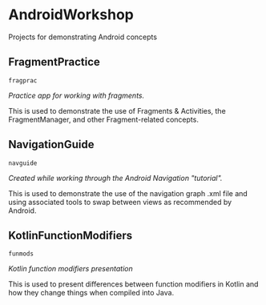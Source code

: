 # AndroidWorkshop

Projects for demonstrating Android concepts

## FragmentPractice

`fragprac`

*Practice app for working with fragments.*

This is used to demonstrate the use of Fragments & Activities, the FragmentManager, and other Fragment-related concepts.

## NavigationGuide

`navguide`

*Created while working through the Android Navigation "tutorial".*

This is used to demonstrate the use of the navigation graph .xml file and using associated tools to swap between views as recommended by Android.

## KotlinFunctionModifiers

`funmods`

*Kotlin function modifiers presentation*

This is used to present differences between function modifiers in Kotlin and how they change things when compiled into Java.